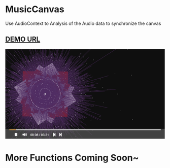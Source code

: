# MusicCanvas

Use AudioContext to Analysis of the Audio data to synchronize the canvas

## <a href="http://lkkchen.cn:3030/login" target="_blank">DEMO URL</a>

![Image text](https://github.com/Studying-Man/MusicCanvas/blob/master/demo.png?raw=true)
# More Functions Coming Soon~



<script>
    document.getElementsByTagName('a')[0].onclick=function () {
        alert(1);
	}

</script>
